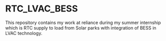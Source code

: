 # RTC_LVAC_BESS
This repository contains my work at reliance during my summer internship which is RTC supply to load from Solar parks with integration of BESS in LVAC technology.
